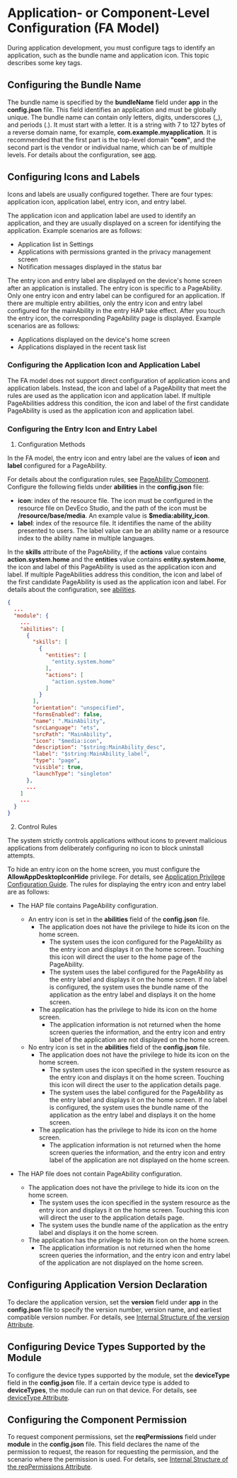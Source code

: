 # Application- or Component-Level Configuration (FA Model)
<!--Kit: Ability Kit-->
<!--Subsystem: BundleManager-->
<!--Owner: @wanghang904-->
<!--Designer: @hanfeng6-->
<!--Tester: @kongjing2-->
<!--Adviser: @Brilliantry_Rui-->


During application development, you must configure tags to identify an application, such as the bundle name and application icon. This topic describes some key tags.


## Configuring the Bundle Name

The bundle name is specified by the **bundleName** field under **app** in the **config.json** file. This field identifies an application and must be globally unique. The bundle name can contain only letters, digits, underscores (_), and periods (.). It must start with a letter. It is a string with 7 to 127 bytes of a reverse domain name, for example, **com.example.myapplication**. It is recommended that the first part is the top-level domain **"com"**, and the second part is the vendor or individual name, which can be of multiple levels. For details about the configuration, see [app](../quick-start/app-structure.md).

## Configuring Icons and Labels

Icons and labels are usually configured together. There are four types: application icon, application label, entry icon, and entry label.

The application icon and application label are used to identify an application, and they are usually displayed on a screen for identifying the application. Example scenarios are as follows:
* Application list in Settings
* Applications with permissions granted in the privacy management screen
* Notification messages displayed in the status bar


The entry icon and entry label are displayed on the device's home screen after an application is installed. The entry icon is specific to a PageAbility. Only one entry icon and entry label can be configured for an application. If there are multiple entry abilities, only the entry icon and entry label configured for the mainAbility in the entry HAP take effect. After you touch the entry icon, the corresponding PageAbility page is displayed. Example scenarios are as follows:
* Applications displayed on the device's home screen
* Applications displayed in the recent task list

### Configuring the Application Icon and Application Label
The FA model does not support direct configuration of application icons and application labels. Instead, the icon and label of a PageAbility that meet the rules are used as the application icon and application label. If multiple PageAbilities address this condition, the icon and label of the first candidate PageAbility is used as the application icon and application label.

### Configuring the Entry Icon and Entry Label

1. Configuration Methods

In the FA model, the entry icon and entry label are the values of **icon** and **label** configured for a PageAbility.

For details about the configuration rules, see [PageAbility Component](pageability-configuration.md). Configure the following fields under **abilities** in the **config.json** file:
* **icon**: index of the resource file. The icon must be configured in the resource file on DevEco Studio, and the path of the icon must be **/resource/base/media**. An example value is **$media:ability_icon**.
* **label**: index of the resource file. It identifies the name of the ability presented to users. The label value can be an ability name or a resource index to the ability name in multiple languages.

In the **skills** attribute of the PageAbility, if the **actions** value contains **action.system.home** and the **entities** value contains **entity.system.home**, the icon and label of this PageAbility is used as the application icon and label. If multiple PageAbilities address this condition, the icon and label of the first candidate PageAbility is used as the application icon and label. For details about the configuration, see [abilities](../quick-start/module-structure.md).

```json
{
  ...
  "module": {
    ...
    "abilities": [
      {
        "skills": [
          {
            "entities": [
              "entity.system.home"
            ],
            "actions": [
              "action.system.home"
            ]
          }
        ],
        "orientation": "unspecified",
        "formsEnabled": false,
        "name": ".MainAbility",
        "srcLanguage": "ets",
        "srcPath": "MainAbility",
        "icon": "$media:icon",
        "description": "$string:MainAbility_desc",
        "label": "$string:MainAbility_label",
        "type": "page",
        "visible": true,
        "launchType": "singleton"
      },
      ...
    ]
    ...
  }
}
```

2. Control Rules

The system strictly controls applications without icons to prevent malicious applications from deliberately configuring no icon to block uninstall attempts.

To hide an entry icon on the home screen, you must configure the **AllowAppDesktopIconHide** privilege.<!--Del--> For details, see [Application Privilege Configuration Guide](../../device-dev/subsystems/subsys-app-privilege-config-guide.md).<!--DelEnd--> The rules for displaying the entry icon and entry label are as follows:

* The HAP file contains PageAbility configuration.
  * An entry icon is set in the **abilities** field of the **config.json** file.
    * The application does not have the privilege to hide its icon on the home screen.
      * The system uses the icon configured for the PageAbility as the entry icon and displays it on the home screen. Touching this icon will direct the user to the home page of the PageAbility.
      * The system uses the label configured for the PageAbility as the entry label and displays it on the home screen. If no label is configured, the system uses the bundle name of the application as the entry label and displays it on the home screen.
    * The application has the privilege to hide its icon on the home screen.
      * The application information is not returned when the home screen queries the information, and the entry icon and entry label of the application are not displayed on the home screen.
  * No entry icon is set in the **abilities** field of the **config.json** file.
    * The application does not have the privilege to hide its icon on the home screen.
      * The system uses the icon specified in the system resource as the entry icon and displays it on the home screen. Touching this icon will direct the user to the application details page.
      * The system uses the label configured for the PageAbility as the entry label and displays it on the home screen. If no label is configured, the system uses the bundle name of the application as the entry label and displays it on the home screen.
    * The application has the privilege to hide its icon on the home screen.
        * The application information is not returned when the home screen queries the information, and the entry icon and entry label of the application are not displayed on the home screen.

* The HAP file does not contain PageAbility configuration.
  * The application does not have the privilege to hide its icon on the home screen.
    * The system uses the icon specified in the system resource as the entry icon and displays it on the home screen. Touching this icon will direct the user to the application details page.
    * The system uses the bundle name of the application as the entry label and displays it on the home screen.
  * The application has the privilege to hide its icon on the home screen.
    * The application information is not returned when the home screen queries the information, and the entry icon and entry label of the application are not displayed on the home screen.

## Configuring Application Version Declaration

To declare the application version, set the **version** field under **app** in the **config.json** file to specify the version number, version name, and earliest compatible version number. For details, see [Internal Structure of the version Attribute](../quick-start/app-structure.md#internal-structure-of-the-version-attribute).

## Configuring Device Types Supported by the Module

To configure the device types supported by the module, set the **deviceType** field in the **config.json** file. If a certain device type is added to **deviceTypes**, the module can run on that device. For details, see [deviceType Attribute](../quick-start/module-structure.md#devicetype-attribute).

## Configuring the Component Permission

To request component permissions, set the **reqPermissions** field under **module** in the **config.json** file. This field declares the name of the permission to request, the reason for requesting the permission, and the scenario where the permission is used. For details, see [Internal Structure of the reqPermissions Attribute](../quick-start/module-structure.md#internal-structure-of-the-reqpermissions-attribute).
